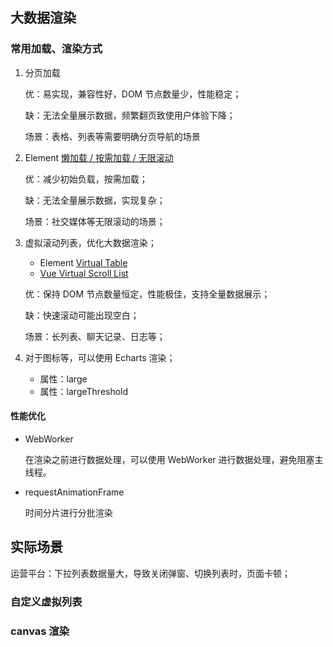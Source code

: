 ## 大数据渲染

### 常用加载、渲染方式

1. 分页加载

    优：易实现，兼容性好，DOM 节点数量少，性能稳定；

    缺：无法全量展示数据，频繁翻页致使用户体验下降；

    场景​​：表格、列表等需要明确分页导航的场景
2. Element [懒加载 / 按需加载 / 无限滚动](https://element-plus-docs.bklab.cn/zh-CN/component/infinite-scroll.html)

    优：减少初始负载，按需加载；

    缺：无法全量展示数据，实现复杂；

    场景：社交媒体等无限滚动的场景；
3. 虚拟滚动列表，优化大数据渲染；
   - Element [Virtual Table](https://element-plus-docs.bklab.cn/zh-CN/component/table-v2.html)
   - [Vue Virtual Scroll List](https://www.npmjs.com/package/vue-virtual-scroll-list)

    优：保持 DOM 节点数量恒定，性能极佳，支持全量数据展示；

    缺：快速滚动可能出现空白；

    场景：长列表、聊天记录、日志等；
4. 对于图标等，可以使用 Echarts 渲染；
   - 属性：large
   - 属性：largeThreshold

#### 性能优化

- WebWorker

  在渲染之前进行数据处理，可以使用 WebWorker 进行数据处理，避免阻塞主线程。

- requestAnimationFrame

  时间分片进行分批渲染

## 实际场景

运营平台：下拉列表数据量大，导致关闭弹窗、切换列表时，页面卡顿；

### 自定义虚拟列表

### canvas 渲染